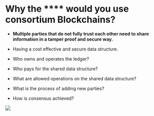 # Why the \*\*\*\* would you use consortium Blockchains?

<div grid="~ cols-2 gap-2" m="t-2">
<div>

- **Multiple parties that do not fully trust each  other need to share information in a tamper  proof and secure way.**

- Having a cost effective and secure data  structure.

- Who owns and operates the ledger?

- Who pays for the shared data structure?

- What are allowed operations on the shared  data structure?

- What is the process of adding new parties?

- How is consensus achieved?

</div>
  <div>
    <img border="rounded" src="/consortium.jpeg">
  </div>
</div>
